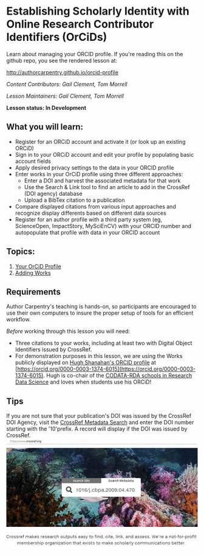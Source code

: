 Establishing Scholarly Identity with Online Research Contributor Identifiers (OrCiDs)
=======

Learn about managing your ORCID profile.  If you're reading this on the github
repo, you see the rendered lesson at:

http://authorcarpentry.github.io/orcid-profile

*Content Contributors: Gail Clement, Tom Morrell*

*Lesson Maintainers: Gail Clement, Tom Morrell*

**Lesson status: In Development**

## What you will learn:

* Register for an ORCiD account and activate it (or look up an existing ORCiD)
* Sign in to your ORCiD account and edit your profile by populating basic account fields
* Apply desired privacy settings to the data in your ORCID profile
* Enter works in your OrCiD profile using three different approaches:
    * Enter a DOI and harvest the associated metadata for that work
    * Use the Search & Link tool to find an article to add in the CrossRef (DOI agency) database
    * Upload a BibTex citation to a publication  
* Compare displayed citations from various input approaches and recognize display differents based on different data sources
* Register for an author profile with a third party system (eg, ScienceOpen, ImpactStory, MySciEnCV) with your ORCID number and autopopulate that profile with data in your ORCID account

## Topics:

1. [Your OrCiD Profile](00-orcid-profile.html)
2. [Adding Works](01-adding-works.html)

## Requirements

Author Carpentry's teaching is hands-on, so participants are encouraged to use
their own computers to insure the proper setup of tools for an efficient
workflow.

*Before* working through this lesson you will need: 

* Three citations to your works, including at least two with Digital Object Identifiers issued by CrossRef. 
* For demonstration purposes in this lesson, we are using the Works publicly displayed on [Hugh Shanahan's ORCID profile](https://orcid.org/0000-0003-1374-6015) at [https://orcid.org/0000-0003-1374-6015](https://orcid.org/0000-0003-1374-6015). Hugh is co-chair of the [CODATA-RDA schools in Research Data Science](http://www.codata.org/working-groups/research-data-science-summer-schools) and loves when students use his ORCiD!

## Tips

If you are not sure that your publication's DOI was issued by the CrossRef DOI Agency, visit the [CrossRef Metadata Search](https://search.crossref.org/) and enter the DOI number starting with the '10'prefix. A record will display if the DOI was issued by CrossRef. 
![Finding citation in CrossRef database](img/crossref1.jpg)
